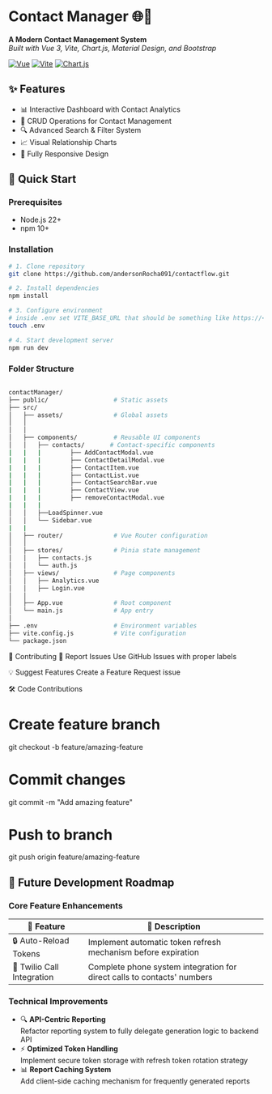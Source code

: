# Contact Manager 🌐📇

**A Modern Contact Management System**  
*Built with Vue 3, Vite, Chart.js, Material Design, and Bootstrap*

[![Vue](https://img.shields.io/badge/Vue-3.4-4FC08D?logo=vue.js)](https://vuejs.org/)
[![Vite](https://img.shields.io/badge/Vite-4.4-646CFF?logo=vite)](https://vitejs.dev/)
[![Chart.js](https://img.shields.io/badge/Chart.js-4.0-FF6384?logo=chart.js)](https://www.chartjs.org/)

## ✨ Features
- 📊 Interactive Dashboard with Contact Analytics
- 👥 CRUD Operations for Contact Management
- 🔍 Advanced Search & Filter System
- 📈 Visual Relationship Charts
- 📱 Fully Responsive Design

## 🚀 Quick Start

### Prerequisites
- Node.js 22+
- npm 10+

### Installation
```bash
# 1. Clone repository
git clone https://github.com/andersonRocha091/contactflow.git

# 2. Install dependencies
npm install

# 3. Configure environment
# inside .env set VITE_BASE_URL that should be something like https://<ngrok url generated>/api
touch .env 

# 4. Start development server
npm run dev
```

### Folder Structure
```bash

contactManager/
├── public/                  # Static assets
├── src/
│   ├── assets/              # Global assets
│   │  
│   │
│   ├── components/          # Reusable UI components
│   │   ├── contacts/       # Contact-specific components
|   |   |        ├── AddContactModal.vue
|   |   |        ├── ContactDetailModal.vue
|   |   |        ├── ContactItem.vue
|   |   |        ├── ContactList.vue
|   |   |        ├── ContactSearchBar.vue
|   |   |        ├── ContactView.vue
|   |   |        ├── removeContactModal.vue
|   |   | 
│   │   ├──LoadSpinner.vue
│   │   └── Sidebar.vue
|   | 
│   ├── router/              # Vue Router configuration
│   │
│   ├── stores/              # Pinia state management
│   │   ├── contacts.js
│   │   └── auth.js
│   ├── views/               # Page components
│   │   ├── Analytics.vue
│   │   ├── Login.vue
│   │
│   ├── App.vue              # Root component
│   └── main.js              # App entry
│
├── .env                     # Environment variables
├── vite.config.js           # Vite configuration
└── package.json
```

🤝 Contributing
🐛 Report Issues
Use GitHub Issues with proper labels

💡 Suggest Features
Create a Feature Request issue

🛠️ Code Contributions
# Create feature branch
git checkout -b feature/amazing-feature

# Commit changes
git commit -m "Add amazing feature"

# Push to branch
git push origin feature/amazing-feature


## 🚧 Future Development Roadmap

### Core Feature Enhancements

| 🚀 Feature                  | 📝 Description                                                                 |
|-----------------------------|-------------------------------------------------------------------------------|
| 🔒 Auto-Reload Tokens        | Implement automatic token refresh mechanism before expiration                |
| 🤝 Twilio Call Integration  | Complete phone system integration for direct calls to contacts' numbers       |

### Technical Improvements
- 🔍 **API-Centric Reporting**  
  Refactor reporting system to fully delegate generation logic to backend API
- ⚡ **Optimized Token Handling**  
  Implement secure token storage with refresh token rotation strategy
- 📊 **Report Caching System**  
  Add client-side caching mechanism for frequently generated reports
